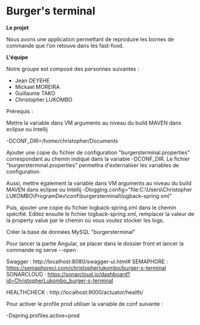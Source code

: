 # Burger's terminal

**Le projet**

Nous avons une application permettant de reproduire les bornes de commande que l'on retouve dans les fast-food.

**L'équipe**

Notre groupe est composé des personnes suivantes :

- Jean DEYEHE
- Mickael MOREIRA
- Guillaume TAKO
- Christopher LUKOMBO

Prérequis :

Mettre la variable dans VM arguments au niveau du build MAVEN dans eclipse ou Intellij

-DCONF_DIR=/home/christopher/Documents

Ajouter une copie du fichier de configuration "burgersterminal.properties" correspondant au chemin indiqué dans la variable -DCONF_DIR. Le fichier "burgersterminal.properties" permettra d'externaliser les variables de configuration.

Aussi, mettre également la variable dans VM arguments au niveau du build MAVEN dans eclipse ou Intellij
-Dlogging.config="file:C:\Users\Christopher LUKOMBO\ProgramDev\conf\burgersterminal\logback-spring.xml"

Puis, ajouter une copie du fichier logback-spring.xml dans le chemin spécifié.
Editez ensuite le fichier logback-spring.xml, remplacer la valeur de la property value par le chemin où vous voulez stocker les logs.
<property name="LOGS" value="C:\\Users\\Christopher LUKOMBO\\ProgramDev\\logs\\burgersterminal" />

Créer la base de données MySQL "burgersterminal"

Pour lancer la partie Angular, se placer dans le dossier front et lancer la commande ng serve --open


Swagger : http://localhost:8080/swagger-ui.html#
SEMAPHORE : https://semaphoreci.com/christopherlukombo/burger-s-terminal
SONARCLOUD : https://sonarcloud.io/dashboard?id=ChristopherLukombo_burger-s-terminal

HEALTHCHECK : http://localhost:9000/actuator/health/

Pour activer le profile prod utiliser la variable de conf suivante : 

-Dspring.profiles.active=prod
